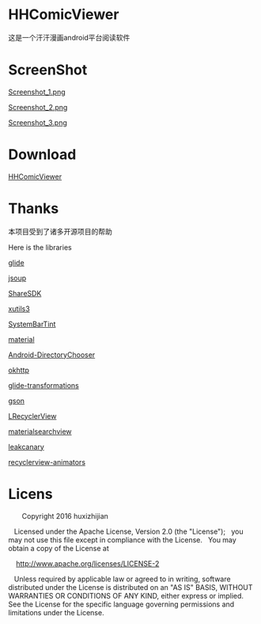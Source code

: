 # HHComicViewer

这是一个汗汗漫画android平台阅读软件

# ScreenShot

[Screenshot_1.png](https://github.com/huxizhijian/HHComicViewer/blob/master/art/Screenshot_1.png)

[Screenshot_2.png](https://github.com/huxizhijian/HHComicViewer/blob/master/art/Screenshot_2.png)

[Screenshot_3.png](https://github.com/huxizhijian/HHComicViewer/blob/master/art/Screenshot_3.png)

# Download

[HHComicViewer](https://github.com/huxizhijian/HHComicViewer/releases)

# Thanks

本项目受到了诸多开源项目的帮助

Here is the libraries


[glide](https://github.com/bumptech/glide)

[jsoup](https://jsoup.org/)

[ShareSDK](http://www.mob.com/)

[xutils3](https://github.com/wyouflf/xUtils3)

[SystemBarTint](https://github.com/jgilfelt/SystemBarTint)

[material](https://github.com/rey5137/material)

[Android-DirectoryChooser](https://github.com/passy/Android-DirectoryChooser)

[okhttp](https://github.com/square/okhttp)

[glide-transformations](https://github.com/wasabeef/glide-transformations)

[gson](https://github.com/google/gson)

[LRecyclerView](https://github.com/jdsjlzx/LRecyclerView)

[materialsearchview](https://github.com/Mauker1/MaterialSearchView)

[leakcanary](https://github.com/square/leakcanary)

[recyclerview-animators](https://github.com/wasabeef/recyclerview-animators)

# Licens
    
    Copyright 2016 huxizhijian

    Licensed under the Apache License, Version 2.0 (the "License");
    you may not use this file except in compliance with the License.
    You may obtain a copy of the License at

       http://www.apache.org/licenses/LICENSE-2

    Unless required by applicable law or agreed to in writing, software
    distributed under the License is distributed on an "AS IS" BASIS,
    WITHOUT WARRANTIES OR CONDITIONS OF ANY KIND, either express or implied.
    See the License for the specific language governing permissions and
    limitations under the License.
